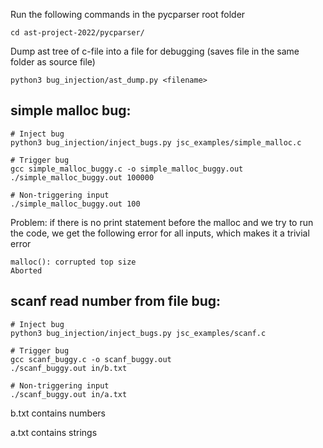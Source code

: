 Run the following commands in the pycparser root folder
```
cd ast-project-2022/pycparser/
```

Dump ast tree of c-file into a file for debugging (saves file in the same folder as source file)
```
python3 bug_injection/ast_dump.py <filename>
```

## simple **malloc** bug:
```
# Inject bug
python3 bug_injection/inject_bugs.py jsc_examples/simple_malloc.c

# Trigger bug
gcc simple_malloc_buggy.c -o simple_malloc_buggy.out
./simple_malloc_buggy.out 100000

# Non-triggering input
./simple_malloc_buggy.out 100

```
Problem: if there is no print statement before the malloc and we try to run the code, we get the following error for all inputs, which makes it a trivial error
```
malloc(): corrupted top size
Aborted
```


## **scanf** read number from file bug:
```
# Inject bug
python3 bug_injection/inject_bugs.py jsc_examples/scanf.c

# Trigger bug
gcc scanf_buggy.c -o scanf_buggy.out
./scanf_buggy.out in/b.txt 

# Non-triggering input
./scanf_buggy.out in/a.txt

```
b.txt contains numbers

a.txt contains strings